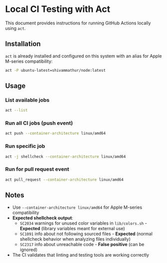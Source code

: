 # Local CI Testing with Act

This document provides instructions for running GitHub Actions locally using `act`.

## Installation

`act` is already installed and configured on this system with an alias for Apple M-series compatibility:
```bash
act -P ubuntu-latest=shivammathur/node:latest
```

## Usage

### List available jobs
```bash
act --list
```

### Run all CI jobs (push event)
```bash
act push --container-architecture linux/amd64
```

### Run specific job
```bash
act -j shellcheck --container-architecture linux/amd64
```

### Run for pull request event
```bash
act pull_request --container-architecture linux/amd64
```

## Notes

- Use `--container-architecture linux/amd64` for Apple M-series compatibility
- **Expected shellcheck output**:
  - `SC2034` warnings for unused color variables in `lib/colors.sh` - **Expected** (library variables meant for external use)
  - `SC1091` info about not following sourced files - **Expected** (normal shellcheck behavior when analyzing files individually)  
  - `SC2317` info about unreachable code - **False positive** (can be ignored)
- The CI validates that linting and testing tools are working correctly
